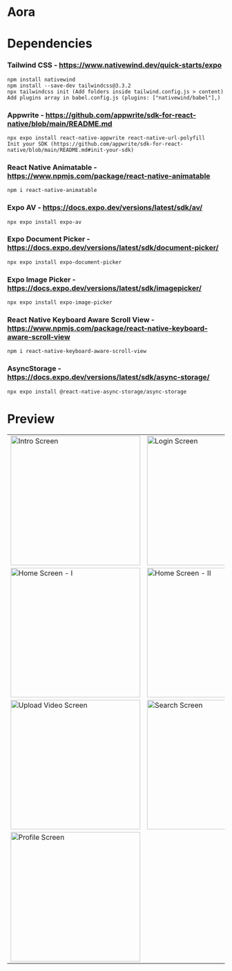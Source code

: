 # Aora

# Dependencies
### Tailwind CSS - https://www.nativewind.dev/quick-starts/expo
    npm install nativewind
    npm install --save-dev tailwindcss@3.3.2
    npx tailwindcss init (Add folders inside tailwind.config.js > content)
    Add plugins array in babel.config.js (plugins: ["nativewind/babel"],)

### Appwrite - https://github.com/appwrite/sdk-for-react-native/blob/main/README.md
    npx expo install react-native-appwrite react-native-url-polyfill
    Init your SDK (https://github.com/appwrite/sdk-for-react-native/blob/main/README.md#init-your-sdk)

### React Native Animatable - https://www.npmjs.com/package/react-native-animatable
    npm i react-native-animatable

### Expo AV - https://docs.expo.dev/versions/latest/sdk/av/
    npx expo install expo-av

### Expo Document Picker - https://docs.expo.dev/versions/latest/sdk/document-picker/
    npx expo install expo-document-picker

### Expo Image Picker - https://docs.expo.dev/versions/latest/sdk/imagepicker/
    npx expo install expo-image-picker

### React Native Keyboard Aware Scroll View - https://www.npmjs.com/package/react-native-keyboard-aware-scroll-view
    npm i react-native-keyboard-aware-scroll-view

### AsyncStorage - https://docs.expo.dev/versions/latest/sdk/async-storage/
    npx expo install @react-native-async-storage/async-storage

# Preview

<table>
    <tr>
        <td>
            <img src="https://github.com/chayan-1906/aora/assets/82430454/b97031c0-66b6-4f92-892c-aa7ad0401d54" alt="Intro Screen" width="300"/>
        </td>
        <td>
            <img src="https://github.com/chayan-1906/aora/assets/82430454/64c1c90e-44ac-40c5-b82c-1e9934cfd5db" alt="Login Screen" width="300"/>
        </td>
    </tr>
    <tr>
        <td>
            <img src="https://github.com/chayan-1906/aora/assets/82430454/0c754057-2704-4b79-9d20-8209fa90d1a6" alt="Home Screen - I" width="300"/>
        </td>
        <td>
            <img src="https://github.com/chayan-1906/aora/assets/82430454/df9fd271-608c-4ce0-81d7-f11c3e37b5a5" alt="Home Screen - II" width="300"/>
        </td>
    </tr>
    <tr>
        <td>
            <img src="https://github.com/chayan-1906/aora/assets/82430454/37262448-7a7d-4576-9518-061e36a25228" alt="Upload Video Screen" width="300"/>
        </td>
        <td>
            <img src="https://github.com/chayan-1906/aora/assets/82430454/6af42fcb-4883-4c16-84b1-b37d36df931f" alt="Search Screen" width="300"/>
        </td>
    </tr>
    <tr>
        <td>
            <img src="https://github.com/chayan-1906/aora/assets/82430454/91f39f95-4943-4b17-8226-b216b6245e92" alt="Profile Screen" width="300"/>
        </td>
    </tr>
</table>
